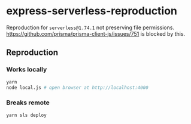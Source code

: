 # express-serverless-reproduction
Reproduction for `serverless@1.74.1` not preserving file permissions.
https://github.com/prisma/prisma-client-js/issues/751 is blocked by this.

## Reproduction

### Works locally
```bash
yarn
node local.js # open browser at http://localhost:4000
```

### Breaks remote
```bash
yarn sls deploy
```
